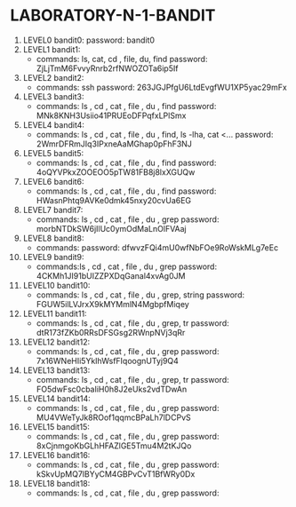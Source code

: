 # LABORATORY-N-1-BANDIT
1. LEVEL0 bandit0:
   password: bandit0
2. LEVEL1 bandit1:
   - commands: ls, cat, cd , file, du, find
   password: ZjLjTmM6FvvyRnrb2rfNWOZOTa6ip5If
3. LEVEL2 bandit2:
   - commands: ssh
   password: 263JGJPfgU6LtdEvgfWU1XP5yac29mFx
4. LEVEL3 bandit3:
   - commands: ls , cd , cat , file , du , find
   password: MNk8KNH3Usiio41PRUEoDFPqfxLPlSmx
5. LEVEL4 bandit4:
   - commands: ls , cd , cat , file , du , find, ls -lha, cat <...
   password: 2WmrDFRmJIq3IPxneAaMGhap0pFhF3NJ
6. LEVEL5 bandit5:
   - commands: ls , cd , cat , file , du , find
   password: 4oQYVPkxZOOEOO5pTW81FB8j8lxXGUQw
7. LEVEL6 bandit6:
   - commands: ls , cd , cat , file , du , find
   password: HWasnPhtq9AVKe0dmk45nxy20cvUa6EG
8. LEVEL7 bandit7:
   - commands: ls , cd , cat , file , du , grep
   password: morbNTDkSW6jIlUc0ymOdMaLnOlFVAaj
9. LEVEL8 bandit8:
   - commands:
   password: dfwvzFQi4mU0wfNbFOe9RoWskMLg7eEc
10. LEVEL9 bandit9:
    - commands:ls , cd , cat , file , du , grep
    password: 4CKMh1JI91bUIZZPXDqGanal4xvAg0JM
11. LEVEL10 bandit10:
    - commands: ls , cd , cat , file , du , grep, string
    password: FGUW5ilLVJrxX9kMYMmlN4MgbpfMiqey
12. LEVEL11 bandit11:
    - commands: ls , cd , cat , file , du , grep, tr
   password: dtR173fZKb0RRsDFSGsg2RWnpNVj3qRr
13. LEVEL12 bandit12:
    - commands: ls , cd , cat , file , du , grep
    password: 7x16WNeHIi5YkIhWsfFIqoognUTyj9Q4 
14. LEVEL13 bandit13:
    - commands: ls , cd , cat , file , du , grep, tr
    password: FO5dwFsc0cbaIiH0h8J2eUks2vdTDwAn
15. LEVEL14 bandit14:
    - commands: ls , cd , cat , file , du , grep
    password: MU4VWeTyJk8ROof1qqmcBPaLh7lDCPvS
16. LEVEL15 bandit15:
    - commands: ls , cd , cat , file , du , grep
    password: 8xCjnmgoKbGLhHFAZlGE5Tmu4M2tKJQo
17. LEVEL16 bandit16:
    - commands: ls , cd , cat , file , du , grep
    password: kSkvUpMQ7lBYyCM4GBPvCvT1BfWRy0Dx
18. LEVEL18 bandit18:
    - commands: ls , cd , cat , file , du , grep
    password: 
